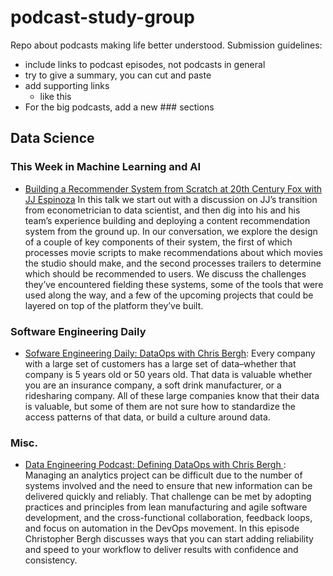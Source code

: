 # podcast-study-group
Repo about podcasts making life better understood. Submission guidelines:
- include links to podcast episodes, not podcasts in general
- try to give a summary, you can cut and paste
- add supporting links
  - like this
- For the big podcasts, add a new ### sections

## Data Science

### This Week in Machine Learning and AI
- [Building a Recommender System from Scratch at 20th Century Fox with JJ Espinoza](https://twimlai.com/twiml-talk-220-building-a-recommender-system-from-scratch-at-20th-century-fox-with-jj-espinoza/) In this talk we start out with a discussion on JJ’s transition from econometrician to data scientist, and then dig into his and his team’s experience building and deploying a content recommendation system from the ground up. In our conversation, we explore the design of a couple of key components of their system, the first of which processes movie scripts to make recommendations about which movies the studio should make, and the second processes trailers to determine which should be recommended to users. We discuss the challenges they’ve encountered fielding these systems, some of the tools that were used along the way, and a few of the upcoming projects that could be layered on top of the platform they’ve built.

### Software Engineering Daily
- [Sofware Engineering Daily: DataOps with Chris Bergh](https://softwareengineeringdaily.com/2018/08/29/dataops-with-christopher-bergh/): Every company with a large set of customers has a large set of data–whether that company is 5 years old or 50 years old. That data is valuable whether you are an insurance company, a soft drink manufacturer, or a ridesharing company. All of these large companies know that their data is valuable, but some of them are not sure how to standardize the access patterns of that data, or build a culture around data.

### Misc.
- [Data Engineering Podcast: Defining DataOps with Chris Bergh ](https://overcast.fm/+H1YOCCBXM): Managing an analytics project can be difficult due to the number of systems involved and the need to ensure that new information can be delivered quickly and reliably. That challenge can be met by adopting practices and principles from lean manufacturing and agile software development, and the cross-functional collaboration, feedback loops, and focus on automation in the DevOps movement. In this episode Christopher Bergh discusses ways that you can start adding reliability and speed to your workflow to deliver results with confidence and consistency.
